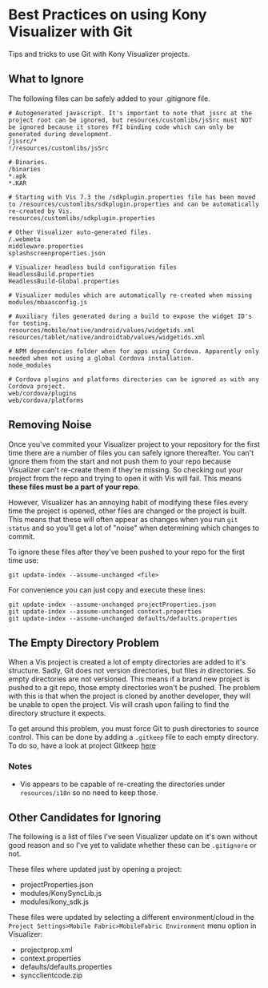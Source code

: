 # Best Practices on using Kony Visualizer with Git

Tips and tricks to use Git with Kony Visualizer projects.

## What to Ignore

The following files can be safely added to your .gitignore file.

    # Autogenerated javascript. It's important to note that jssrc at the project root can be ignored, but resources/customlibs/jsSrc must NOT be ignored because it stores FFI binding code which can only be generated during development.
    /jssrc/*
    !/resources/customlibs/jsSrc
    
    # Binaries.
    /binaries
    *.apk
    *.KAR
    
    # Starting with Vis 7.3 the /sdkplugin.properties file has been moved to /resources/customlibs/sdkplugin.properties and can be automatically re-created by Vis.
    resources/customlibs/sdkplugin.properties

    # Other Visualizer auto-generated files.
    /.webmeta
    middleware.properties
    splashscreenproperties.json
    
    # Visualizer headless build configuration files
    HeadlessBuild.properties
    HeadlessBuild-Global.properties
    
    # Visualizer modules which are automatically re-created when missing
    modules/mbaasconfig.js
    
    # Auxiliary files generated during a build to expose the widget ID's for testing.
    resources/mobile/native/android/values/widgetids.xml
    resources/tablet/native/androidtab/values/widgetids.xml
    
    # NPM dependencies folder when for apps using Cordova. Apparently only needed when not using a global Cordova installation.
    node_modules
    
    # Cordova plugins and platforms directories can be ignored as with any Cordova project.
    web/cordova/plugins
    web/cordova/platforms

## Removing Noise

Once you've commited your Visualizer project to your repository for the first time there are a number of files you can safely ignore thereafter. You can't ignore them from the start and not push them to your repo because Visualizer can't re-create them if they're missing. So checking out your project from the repo and trying to open it with Vis will fail. This means **these files must be a part of your repo**.

However, Visualizer has an annoying habit of modifying these files every time the project is opened, other files are changed or the project is built. This means that these will often appear as changes when you run `git status` and so you'll get a lot of "noise" when determining which changes to commit.

To ignore these files after they've been pushed to your repo for the first time use:

    git update-index --assume-unchanged <file>

For convenience you can just copy and execute these lines:

    git update-index --assume-unchanged projectProperties.json
    git update-index --assume-unchanged context.properties
    git update-index --assume-unchanged defaults/defaults.properties
    
## The Empty Directory Problem

When a Vis project is created a lot of empty directories are added to it's structure. Sadly, Git does not version directories, but files *in* directories. So empty directories are not versioned. This means if a brand new project is pushed to a git repo, those empty directories won't be pushed. The problem with this is that when the project is cloned by another developer, they will be unable to open the project. Vis will crash upon failing to find the directory structure it expects.

To get around this problem, you must force Git to push directories to source control. This can be done by adding a `.gitkeep` file to each empty directory. To do so, have a look at project Gitkeep [here](https://github.com/mig82/gitkeep)

### Notes
* Vis appears to be capable of re-creating the directories under `resources/i18n` so no need to keep those.

## Other Candidates for Ignoring

The following is a list of files I've seen Visualizer update on it's own without good reason and so I've yet to validate whether these can be `.gitignore` or not.

These files where updated just by opening a project:

* projectProperties.json
* modules/KonySyncLib.js
* modules/kony_sdk.js

These files were updated by selecting a different environment/cloud in the `Project Settings>Mobile Fabric>MobileFabric Environment` menu option in Visualizer:

* projectprop.xml
* context.properties
* defaults/defaults.properties
* syncclientcode.zip
